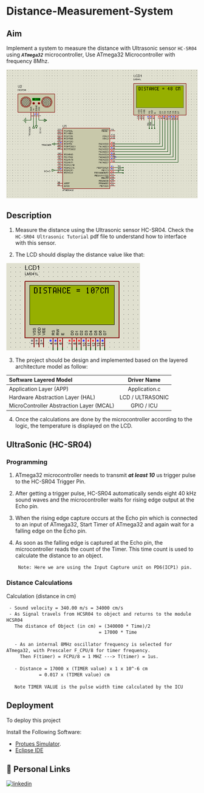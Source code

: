 # Distance-Measurement-System
## Aim
Implement a system to measure the distance with Ultrasonic sensor `HC-SR04` using ***`ATmega32`*** microcontroller, 
Use ATmega32 Microcontroller with frequency 8Mhz.

![This is an image](Project%20SnapShots/Protues_Circuit.png)

## Description

1. Measure the distance using the Ultrasonic sensor HC-SR04. Check the `HC-SR04 Ultrasonic Tutorial` pdf file to understand how to interface with this 
sensor.

2. The LCD should display the distance value like that:

![This is an image](Project%20SnapShots/LCD.png)

3. The project should be design and implemented based on the layered architecture model as follow:

| Software Layered Model       | Driver Name |
| :---                         |     :---:  | 
| Application Layer (APP)               | Application.c       | 
| Hardware Abstraction Layer (HAL)     | LCD  / ULTRASONIC | 
| MicroController Abstraction Layer (MCAL)     | GPIO / ICU    | 

4. Once the calculations are done by the microcontroller according to the logic, the temperature is displayed on the LCD. 

## UltraSonic (HC-SR04)

### Programming
1. ATmega32 microcontroller needs to transmit ***at least 10*** us trigger pulse to the HC-SR04 Trigger Pin.
2. After getting a trigger pulse, HC-SR04 automatically sends eight 40 kHz sound waves and the microcontroller waits for rising edge output at the Echo pin.
3. When the rising edge capture occurs at the Echo pin which is connected to an input of ATmega32, 
Start Timer of ATmega32 and again wait for a falling edge on the Echo pin.
4. As soon as the falling edge is captured at the Echo pin, the microcontroller reads the count of the Timer. 
This time count is used to calculate the distance to an object.

        Note: Here we are using the Input Capture unit on PD6(ICP1) pin.
### Distance Calculations
Calculation (distance in cm)

     - Sound velocity = 340.00 m/s = 34000 cm/s
     - As Signal travels from HCSR04 to object and returns to the module HCSR04
       The distance of Object (in cm) = (340000 * Time)/2
                                      = 17000 * Time

	   - As an internal 8MHz oscillator frequency is selected for ATmega32, with Prescaler F_CPU/8 for timer frequency.
	     Then F(timer) = FCPU/8 = 1 MHZ ---> T(timer) = 1us.

	   - Distance = 17000 x (TIMER value) x 1 x 10^-6 cm
                = 0.017 x (TIMER value) cm

	   Note TIMER VALUE is the pulse width time calculated by the ICU
     
## Deployment

To deploy this project 

Install the Following Software:

- [Protues Simulator](https://ettron.com/proteus-8-14-download-free-with-arduino-libraries-latest-version/).
- [Eclipse IDE](https://www.eclipse.org/downloads/packages/)

## 🔗 Personal Links

[![linkedin](https://img.shields.io/badge/linkedin-0A66C2?style=for-the-badge&logo=linkedin&logoColor=white)](https://www.linkedin.com/in/mostafa-mahmoud23/)
